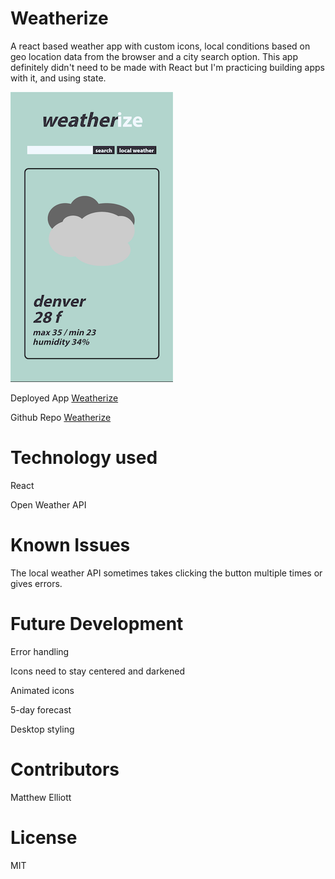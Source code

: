 # Weatherize

A react based weather app with custom icons, local conditions based on geo location data from the browser and a city search option. This app definitely didn't need to be made with React but I'm practicing building apps with it, and using state.

![screenshot](appScreenshot.png)

Deployed App [Weatherize](https://quirky-hermann-a6ee0b.netlify.app/)

Github Repo [Weatherize](https://github.com/MatteoThomas/weather_app_react)

# Technology used

React

Open Weather API

# Known Issues

The local weather API sometimes takes clicking the button multiple times or gives errors.

# Future Development

Error handling

Icons need to stay centered and darkened

Animated icons

5-day forecast

Desktop styling

# Contributors

Matthew Elliott

# License

MIT
